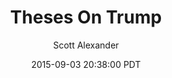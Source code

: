 ---
layout: podcast
title: "Theses On Trump"
author: Scott Alexander
description: https://slatestarcodex.com/2015/09/03/theses-on-trump/
date: 2015-09-03 20:38:00 PDT
length: 1784835
duration: 446
guid: theses-on-trump
---